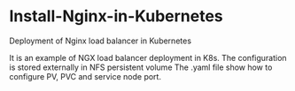 # Install-Nginx-in-Kubernetes
Deployment of Nginx load balancer in Kubernetes


It is an example of NGX load balancer deployment in K8s.
The configuration is stored externally in NFS persistent volume
The .yaml file show how to configure PV, PVC and service node port.
